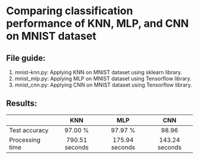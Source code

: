 # Comparing classification performance of KNN, MLP, and CNN on MNIST dataset

## File guide:
1. mnist-knn.py: Applying KNN on MNIST dataset using sklearn library.
2. mnist_mlp.py: Applying MLP on MNIST dataset using Tensorflow library.
3. mnist_cnn.py: Applying CNN on MNIST dataset using Tensorflow library.

## Results:

|        |   KNN   |MLP   | CNN |
| ------------- |:-------------:| :-----:| :------:|
| Test accuracy    | 97.00 % |  97.97 % | 98.96 |
| Processing time  | 790.51 seconds      |   175.94 seconds | 143.24 seconds |

